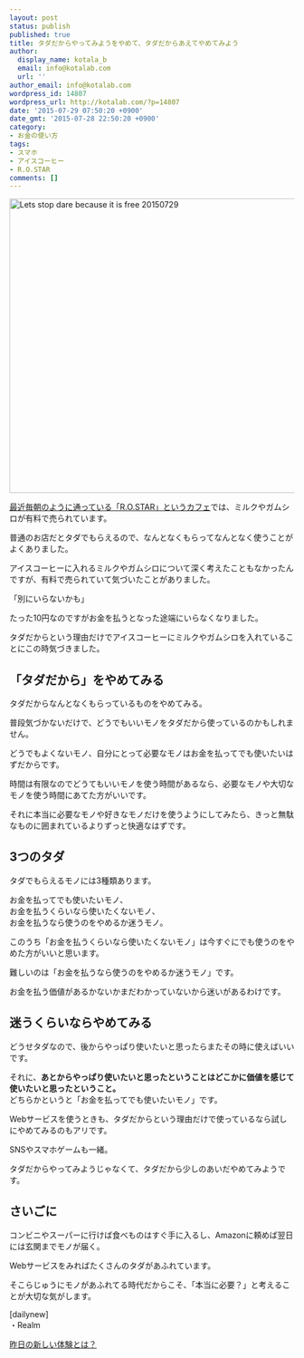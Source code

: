 ```yaml
---
layout: post
status: publish
published: true
title: タダだからやってみようをやめて、タダだからあえてやめてみよう
author:
  display_name: kotala_b
  email: info@kotalab.com
  url: ''
author_email: info@kotalab.com
wordpress_id: 14807
wordpress_url: http://kotalab.com/?p=14807
date: '2015-07-29 07:50:20 +0900'
date_gmt: '2015-07-28 22:50:20 +0900'
category:
- お金の使い方
tags:
- スマホ
- アイスコーヒー
- R.O.STAR
comments: []
---
```

<p><img src="http://kotalab.com/wp-content/uploads/2015/07/Lets-stop-dare-because-it-is-free_20150729.jpg" alt="Lets stop dare because it is free 20150729" width="780" height ="520" class="aligncenter size-large" /></p>
<p><a href="http://kotalab.com/cafe-rostar-toyosu" title="豊洲にある電源とWi-Fiが使えて自家焙煎のコーヒーが飲めるカフェ「R.O.STAR」">最近毎朝のように通っている「R.O.STAR」というカフェ</a>では、ミルクやガムシロが有料で売られています。</p>
<p>普通のお店だとタダでもらえるので、なんとなくもらってなんとなく使うことがよくありました。</p>
<p>アイスコーヒーに入れるミルクやガムシロについて深く考えたこともなかったんですが、有料で売られていて気づいたことがありました。</p>
<p>「別にいらないかも」</p>
<p>たった10円なのですがお金を払うとなった途端にいらなくなりました。</p>
<p>タダだからという理由だけでアイスコーヒーにミルクやガムシロを入れていることにこの時気づきました。</p>
<p><!--more--></p>
<h2>「タダだから」をやめてみる</h2>
<p>タダだからなんとなくもらっているものをやめてみる。</p>
<p>普段気づかないだけで、どうでもいいモノをタダだから使っているのかもしれません。</p>
<p>どうでもよくないモノ、自分にとって必要なモノはお金を払ってでも使いたいはずだからです。</p>
<p>時間は有限なのでどうてもいいモノを使う時間があるなら、必要なモノや大切なモノを使う時間にあてた方がいいです。</p>
<p>それに本当に必要なモノや好きなモノだけを使うようにしてみたら、きっと無駄なものに囲まれているよりずっと快適なはずです。</p>
<h2>3つのタダ</h2>
<p>タダでもらえるモノには3種類あります。</p>
<p>お金を払ってでも使いたいモノ、<br />
お金を払うくらいなら使いたくないモノ、<br />
お金を払うなら使うのをやめるか迷うモノ。</p>
<p>このうち「お金を払うくらいなら使いたくないモノ」は今すぐにでも使うのをやめた方がいいと思います。</p>
<p>難しいのは「お金を払うなら使うのをやめるか迷うモノ」です。</p>
<p>お金を払う価値があるかないかまだわかっていないから迷いがあるわけです。</p>
<h2>迷うくらいならやめてみる</h2>
<p>どうせタダなので、後からやっぱり使いたいと思ったらまたその時に使えばいいです。</p>
<p>それに、<strong>あとからやっぱり使いたいと思ったということはどこかに価値を感じて使いたいと思ったということ。</strong><br />
どちらかというと「お金を払ってでも使いたいモノ」です。</p>
<p>Webサービスを使うときも、タダだからという理由だけで使っているなら試しにやめてみるのもアリです。</p>
<p>SNSやスマホゲームも一緒。</p>
<p>タダだからやってみようじゃなくて、タダだから少しのあいだやめてみようです。</p>
<h2>さいごに</h2>
<p>コンビニやスーパーに行けば食べものはすぐ手に入るし、Amazonに頼めば翌日には玄関までモノが届く。</p>
<p>Webサービスをみればたくさんのタダがあふれています。</p>
<p>そこらじゅうにモノがあふれてる時代だからこそ、「本当に必要？」と考えることが大切な気がします。</p>
<p>[dailynew]<br />
・Realm</p>
<p><a href="http://kotalab.com/lets-start-1day1new" title="昨日の新しい体験とは？">昨日の新しい体験とは？</a></p>
<div class="clear"></div>
